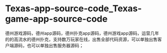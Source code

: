 # Texas-app-source-code_Texas-game-app-source-code
德州游戏源码，德州app源码，德州扑克app源码，德州游戏app源码，运营几年的的高流水的德州扑克，支持数万玩家在线，出售全部代码资源，可以单独出售客户端源码，也可以单独出售服务器源码；
